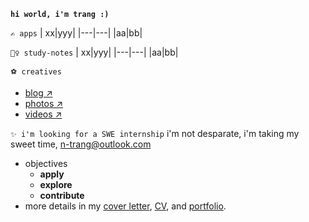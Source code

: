 **`hi world, i'm trang :)`**

`✍ apps`
| xx|yyy|
|---|---|
|aa|bb|

`🤷‍♀️ study-notes`
| xx|yyy|
|---|---|
|aa|bb|

`⚽ creatives`
  - [blog ↗]()
  - [photos ↗]()
  - [videos ↗]()

`✨ i'm looking for a SWE internship`
i'm not desparate, i'm taking my sweet time, <n-trang@outlook.com>
- objectives
    - **apply**
    - **explore** 
    - **contribute**
- more details in my [cover letter](), [CV](), and [portfolio]().


